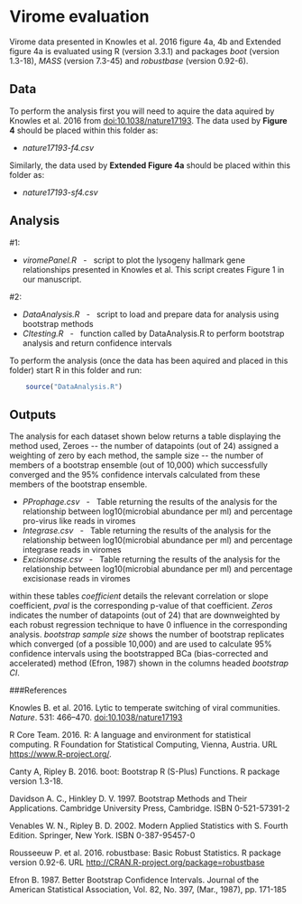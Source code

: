 
Virome evaluation
=============================


Virome data presented in Knowles et al. 2016 figure 4a, 4b and Extended figure 4a is evaluated using R (version 3.3.1) and packages *boot* (version 1.3-18), *MASS* (version 7.3-45) and *robustbase* (version 0.92-6).

## Data

To perform the analysis first you will need to aquire the data aquired by Knowles et al. 2016 from [doi:10.1038/nature17193](http://dx.doi.org/10.1038/nature17193).
The data used by **Figure 4** should be placed within this folder as:
 * *nature17193-f4.csv*  

Similarly, the data  used by **Extended Figure 4a** should be placed within this folder as:
 * *nature17193-sf4.csv*  

## Analysis

#1:
 * *viromePanel.R*   &nbsp; - &nbsp;   script to plot the lysogeny hallmark gene relationships presented in Knowles et al. This script creates Figure 1 in our manuscript.


#2:
 * *DataAnalysis.R*   &nbsp; - &nbsp;   script to load and prepare data for analysis using bootstrap methods
 * *CItesting.R*   &nbsp; - &nbsp;   function called by DataAnalysis.R to perform bootstrap analysis and return confidence intervals

To perform the analysis (once the data has been aquired and placed in this folder) start R in this folder and run:

```r
	source("DataAnalysis.R")
```


## Outputs
The analysis for each dataset shown below returns a table displaying the method used, Zeroes -- the number of datapoints (out of 24) assigned a weighting of zero by each method, the sample size -- the number of members of a bootstrap ensemble (out of 10,000) which successfully converged and the 95% confidence intervals calculated from these members of the bootstrap ensemble.

 * *PProphage.csv*   &nbsp; - &nbsp;   Table returning the results of the analysis for the relationship between log10(microbial abundance per ml) and percentage pro-virus like reads in viromes
 * *Integrase.csv*   &nbsp; - &nbsp;   Table returning the results of the analysis for the relationship between log10(microbial abundance per ml) and percentage integrase reads in viromes
 * *Excisionase.csv*   &nbsp; - &nbsp;   Table returning the results of the analysis for the relationship between log10(microbial abundance per ml) and percentage excisionase reads in viromes

within these tables *coefficient* details the relevant correlation or slope coefficient, *pval* is the corresponding p-value of that coefficient. *Zeros* indicates the number of datapoints (out of 24) that are downweighted by each robust regression technique to have 0 influence in the corresponding analysis. *bootstrap sample size* shows the number of bootstrap replicates which converged (of a possible 10,000) and are used to calculate 95% confidence intervals using the bootstrapped BCa (bias-corrected and accelerated) method (Efron, 1987) shown in the columns headed *bootstrap CI*.

###References


Knowles B. et al. 2016. Lytic to temperate switching of viral communities. *Nature*. 531: 466–470. [doi:10.1038/nature17193](http://dx.doi.org/10.1038/nature17193)

R Core Team. 2016. R: A language and environment for statistical computing. R Foundation for Statistical Computing, Vienna, Austria.  URL https://www.R-project.org/.

Canty A, Ripley B. 2016. boot: Bootstrap R (S-Plus) Functions. R package version 1.3-18.

Davidson A. C., Hinkley D. V. 1997. Bootstrap Methods and Their Applications. Cambridge University Press, Cambridge. ISBN 0-521-57391-2

Venables W. N., Ripley B. D. 2002. Modern Applied Statistics with S. Fourth Edition. Springer, New York. ISBN 0-387-95457-0

Rousseeuw P. et al. 2016. robustbase: Basic Robust Statistics. R  package version 0.92-6. URL  http://CRAN.R-project.org/package=robustbase

Efron B. 1987. Better Bootstrap Confidence Intervals. Journal of the American Statistical Association, Vol. 82, No. 397, (Mar., 1987), pp. 171-185



